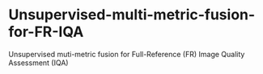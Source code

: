 Unsupervised-multi-metric-fusion-for-FR-IQA
===========================================

Unsupervised muti-metric fusion for Full-Reference (FR) Image Quality Assessment (IQA)
